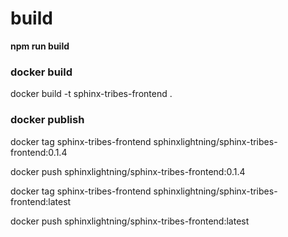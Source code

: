 # build

**npm run build**

### docker build

docker build -t sphinx-tribes-frontend .

### docker publish

docker tag sphinx-tribes-frontend sphinxlightning/sphinx-tribes-frontend:0.1.4

docker push sphinxlightning/sphinx-tribes-frontend:0.1.4

docker tag sphinx-tribes-frontend sphinxlightning/sphinx-tribes-frontend:latest

docker push sphinxlightning/sphinx-tribes-frontend:latest